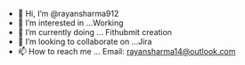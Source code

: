 - 👋 Hi, I’m @rayansharma912
- 👀 I’m interested in ...Working
- 🌱 I’m currently doing ... Fithubmit creation
- 💞️ I’m looking to collaborate on ...Jira
- 📫 How to reach me ... Email: rayansharma14@outlook.com

<!---
rayansharma912/rayansharma912 is a ✨ special ✨ repository because its `README.md` (this file) appears on your GitHub profile.
You can click the Preview link to take a look at your changes.
--->

